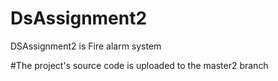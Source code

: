 # DsAssignment2
DSAssignment2 is Fire alarm system

 #The project's source code is uploaded to the master2 branch


